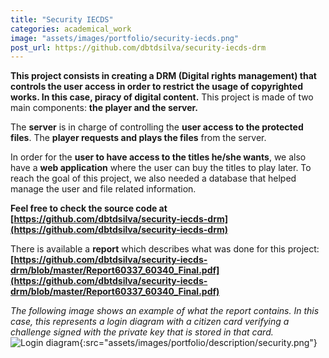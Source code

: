 ```yaml
---
title: "Security IECDS"
categories: academical_work
image: "assets/images/portfolio/security-iecds.png"
post_url: https://github.com/dbtdsilva/security-iecds-drm
---
```


**This project consists in creating a DRM (Digital rights management) that controls the user access in order to restrict the usage of copyrighted works. In this case, piracy of digital content.**
This project is made of two main components: **the player and the server.**

The **server** is in charge of controlling the **user access to the protected files**. The **player requests and plays the files** from the server.

In order for the **user to have access to the titles he/she wants**, we also have a **web application** where the user can buy the titles to play later. To reach the goal of this project, we also needed a database that helped manage the user and file related information.

**Feel free to check the source code at [https://github.com/dbtdsilva/security-iecds-drm](https://github.com/dbtdsilva/security-iecds-drm)**

There is available a **report** which describes what was done for this project: **[https://github.com/dbtdsilva/security-iecds-drm/blob/master/Report60337_60340_Final.pdf](https://github.com/dbtdsilva/security-iecds-drm/blob/master/Report60337_60340_Final.pdf)**

_The following image shows an example of what the report contains. In this case, this represents a login diagram with a citizen card verifying a challenge signed with the private key that is stored in that card._
![Login diagram](){:src="assets/images/portfolio/description/security.png"}